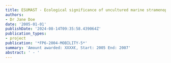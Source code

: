 ```yaml
---
title: ESUMAST - Ecological significance of uncultured marine stramenopiles
authors:
- Dr Jane Doe
date: '2005-01-01'
publishDate: '2024-08-14T09:35:58.439064Z'
publication_types:
- project
publication: '*FP6-2004-MOBILITY-5*'
summary: 'Amount awarded: XXXX€, Start: 2005 End: 2007'
abstract: ' - '
---
```

